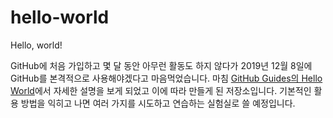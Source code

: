 # hello-world
Hello, world!

GitHub에 처음 가입하고 몇 달 동안 아무런 활동도 하지 않다가 2019년 12월 8일에 GitHub를 본격적으로 사용해야겠다고 마음먹었습니다. 마침 [GitHub Guides의 Hello World](https://guides.github.com/activities/hello-world/)에서 자세한 설명을 보게 되었고 이에 따라 만들게 된 저장소입니다. 기본적인 활용 방법을 익히고 나면 여러 가지를 시도하고 연습하는 실험실로 쓸 예정입니다.
